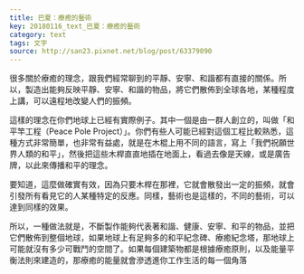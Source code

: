```yaml
---
title: 巴夏：療癒的藝術
key: 20180116_text_巴夏：療癒的藝術
category: text
tags: 文字
source: http://san23.pixnet.net/blog/post/63379090
---
```


很多關於療癒的理念，跟我們經常聊到的平靜、安寧、和諧都有直接的關係。所以，製造出能夠反映平靜、安寧、和諧的物品，將它們散佈到全球各地，某種程度上講，可以遠程地改變人們的振頻。

這樣的理念在你們地球上已經有實際例子。其中一個是由一群人創立的，叫做「和平竿工程（Peace Pole Project）」。你們有些人可能已經對這個工程比較熟悉，這種方式非常簡單，也非常有益處，就是在木棍上用不同的語言，寫上「我們祝願世界人類的和平」，然後把這些木桿直直地插在地面上，看過去像是天線，或是廣告牌，以此來傳播和平的理念。

要知道，這麼做確實有效，因為只要木桿在那裡，它就會散發出一定的振頻，就會引發所有看見它的人某種特定的反應。同樣，藝術也是這樣的，不同的藝術，可以達到同樣的效果。

所以，一種做法就是，不斷製作能夠代表著和諧、健康、安寧、和平的物品，並把它們散佈到整個地球，如果地球上有足夠多的和平紀念碑、療癒紀念塔，那地球上可能就沒有多少可戰鬥的空間了。如果每個建築物都是根據療癒原則，以及能量平衡法則來建造的，那療癒的能量就會滲透進你工作生活的每一個角落
